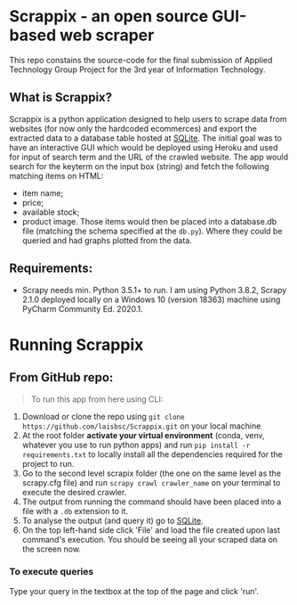 # Scrappix - an open source GUI-based web scraper
This repo constains the source-code for the final submission of Applied Technology Group Project for the 3rd year of Information Technology.

## What is Scrappix?
Scrappix is a python application designed to help users to scrape data from websites (for now only the hardcoded ecommerces) and export the extracted data to a database table hosted at [SQLite](https://sqliteonline.com/). The initial goal was to have an interactive GUI which would be deployed using Heroku and used for input of search term and the URL of the crawled website. The app would search for the keyterm on the input box (string) and fetch the following matching items on HTML:
 - item name;
 - price;
 - available stock;
 - product image.
 Those items would then be placed into a database.db file (matching the schema specified at the `db.py`). Where they could be queried and had graphs plotted from the data.

## Requirements:
 - Scrapy needs min. Python 3.5.1+ to run.
 I am using Python 3.8.2, Scrapy 2.1.0 deployed locally on a Windows 10 (version 18363) machine using PyCharm Community Ed. 2020.1.
 
 # Running Scrappix
 ## From GitHub repo:
 > To run this app from here using CLI:
 1. Download or clone the repo using
 `git clone https://github.com/laisbsc/Scrappix.git` on your local machine
 2. At the root folder **activate your virtual environment** (conda, venv, whatever you use to run python apps) and run `pip install -r requirements.txt` to locally install all the dependencies required for the project to run.
 3. Go to the second level scrapix folder (the one on the same level as the scrapy.cfg file) and run `scrapy crawl crawler_name` on your terminal to execute the desired crawler.
 4. The output from running the command should have been placed into a file with a `.db` extension to it.
 5. To analyse the output (and query it) go to [SQLite](https://sqliteonline.com/).
 6. On the top left-hand side click 'File' and load the file created upon last command's execution.
 You should be seeing all your scraped data on the screen now.
 
 ### To execute queries
 Type your query in the textbox at the top of the page and click 'run'.
